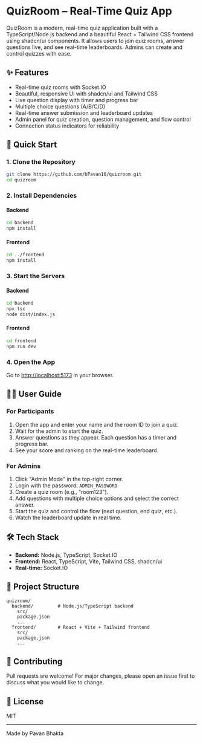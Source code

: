 # QuizRoom – Real-Time Quiz App

QuizRoom is a modern, real-time quiz application built with a TypeScript/Node.js backend and a beautiful React + Tailwind CSS frontend using shadcn/ui components. It allows users to join quiz rooms, answer questions live, and see real-time leaderboards. Admins can create and control quizzes with ease.

## ✨ Features

- Real-time quiz rooms with Socket.IO
- Beautiful, responsive UI with shadcn/ui and Tailwind CSS
- Live question display with timer and progress bar
- Multiple choice questions (A/B/C/D)
- Real-time answer submission and leaderboard updates
- Admin panel for quiz creation, question management, and flow control
- Connection status indicators for reliability

## 🚀 Quick Start

### 1. Clone the Repository

```sh
git clone https://github.com/bPavan16/quizroom.git
cd quizroom
```

### 2. Install Dependencies

#### Backend

```sh
cd backend
npm install
```

#### Frontend

```sh
cd ../frontend
npm install
```

### 3. Start the Servers

#### Backend

```sh
cd backend
npx tsc
node dist/index.js
```

#### Frontend

```sh
cd frontend
npm run dev
```

### 4. Open the App

Go to [http://localhost:5173](http://localhost:5173) in your browser.

## 🧑‍🎓 User Guide

### For Participants

1. Open the app and enter your name and the room ID to join a quiz.
2. Wait for the admin to start the quiz.
3. Answer questions as they appear. Each question has a timer and progress bar.
4. See your score and ranking on the real-time leaderboard.

### For Admins

1. Click "Admin Mode" in the top-right corner.
2. Login with the password: `ADMIN_PASSWORD`
3. Create a quiz room (e.g., "room123").
4. Add questions with multiple choice options and select the correct answer.
5. Start the quiz and control the flow (next question, end quiz, etc.).
6. Watch the leaderboard update in real time.

## 🛠️ Tech Stack

- **Backend:** Node.js, TypeScript, Socket.IO
- **Frontend:** React, TypeScript, Vite, Tailwind CSS, shadcn/ui
- **Real-time:** Socket.IO

## 📁 Project Structure

```
quizroom/
  backend/         # Node.js/TypeScript backend
    src/
    package.json
    ...
  frontend/        # React + Vite + Tailwind frontend
    src/
    package.json
    ...
```

## 🤝 Contributing

Pull requests are welcome! For major changes, please open an issue first to discuss what you would like to change.

## 📄 License

MIT

---

Made by Pavan Bhakta
